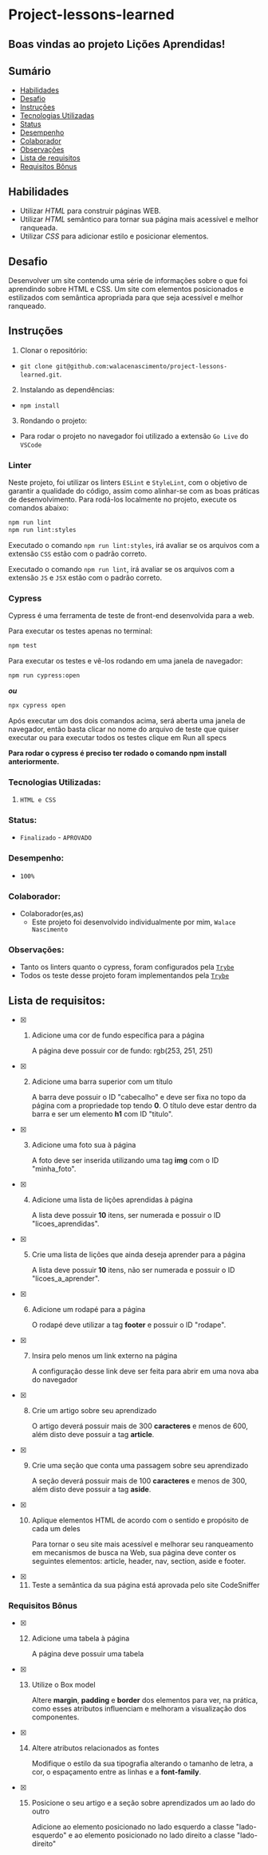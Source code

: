 # Project-lessons-learned

## Boas vindas ao projeto Lições Aprendidas!

## Sumário

- [Habilidades](#habilidades)
- [Desafio](#desafio)
- [Instruções](#instruções)
- [Tecnologias Utilizadas](#tecnologias-utilizadas)
- [Status](#status)
- [Desempenho](#desempenho)
- [Colaborador](#colaborador)
- [Observações](#observações)
- [Lista de requisitos](#lista-de-requisitos)
- [Requisitos Bônus](#requisitos-bônus)

## Habilidades

* Utilizar _HTML_ para construir páginas WEB.
* Utilizar _HTML_ semântico para tornar sua página mais acessível e melhor ranqueada.
* Utilizar _CSS_ para adicionar estilo e posicionar elementos.

## Desafio

Desenvolver um site contendo uma série de informações sobre o que foi aprendindo sobre HTML e CSS. Um site com elementos posicionados e estilizados com semântica apropriada para que seja acessível e melhor ranqueado.

## Instruções

1. Clonar o repositório:
  * `git clone git@github.com:walacenascimento/project-lessons-learned.git`.

2. Instalando as dependências:
  * `npm install`

3. Rondando o projeto:
  * Para rodar o projeto no navegador foi utilizado a extensão `Go Live` do `VSCode`

### Linter

Neste projeto, foi utilizar os linters `ESLint` e `StyleLint`, com o objetivo de garantir a qualidade do código, assim como
alinhar-se com as boas práticas de desenvolvimento.
Para rodá-los localmente no projeto, execute os comandos abaixo:

```bash
npm run lint
npm run lint:styles
```

Executado o comando `npm run lint:styles`, irá avaliar se os arquivos com a extensão `CSS` estão com o padrão correto.

Executado o comando `npm run lint`, irá avaliar se os arquivos com a extensão `JS` e `JSX` estão com o padrão correto.

  ### Cypress

Cypress é uma ferramenta de teste de front-end desenvolvida para a web.

Para executar os testes apenas no terminal:

```bash
npm test
```

Para executar os testes e vê-los rodando em uma janela de navegador:

```bash
npm run cypress:open
```

***ou***

```bash
npx cypress open
```
Após executar um dos dois comandos acima, será aberta uma janela de navegador, então basta clicar no nome do arquivo de teste que quiser executar
ou para executar todos os testes clique em Run all specs

**Para rodar o cypress é preciso ter rodado o comando npm install anteriormente.**

 ### Tecnologias Utilizadas:
1. `HTML e CSS`

### Status:
 - `Finalizado` - `APROVADO`

### Desempenho:
  * `100%`

### Colaborador:
* Colaborador(es,as)
    * Este projeto foi desenvolvido individualmente por mim, `Walace Nascimento`

### Observações:
- Tanto os linters quanto o cypress, foram configurados pela <a href="https://betrybe.com">`Trybe`</a>
- Todos os teste desse projeto foram implementandos pela <a href="https://betrybe.com">`Trybe`</a>

## Lista de requisitos:

- [x] 1. Adicione uma cor de fundo específica para a página

      A página deve possuir cor de fundo: rgb(253, 251, 251)

- [x] 2. Adicione uma barra superior com um título

      A barra deve possuir o ID "cabecalho" e deve ser fixa no topo da página com a propriedade top tendo **0**. O título deve estar dentro da barra e ser um elemento **h1** com ID "titulo".

- [x] 3. Adicione uma foto sua à página

      A foto deve ser inserida utilizando uma tag **img** com o ID "minha_foto".

- [x] 4. Adicione uma lista de lições aprendidas à página

      A lista deve possuir **10** itens, ser numerada e possuir o ID "licoes_aprendidas".

- [x] 5. Crie uma lista de lições que ainda deseja aprender para a página

      A lista deve possuir **10** itens, não ser numerada e possuir o ID "licoes_a_aprender".

- [x] 6. Adicione um rodapé para a página

      O rodapé deve utilizar a tag **footer** e possuir o ID "rodape".

- [x] 7. Insira pelo menos um link externo na página

      A configuração desse link deve ser feita para abrir em uma nova aba do navegador

- [x] 8. Crie um artigo sobre seu aprendizado

      O artigo deverá possuir mais de 300 **caracteres** e menos de 600, além disto deve possuir a tag **article**.

- [x] 9. Crie uma seção que conta uma passagem sobre seu aprendizado

      A seção deverá possuir mais de 100 **caracteres** e menos de 300, além disto deve possuir a tag **aside**.

- [x] 10. Aplique elementos HTML de acordo com o sentido e propósito de cada um deles

      Para tornar o seu site mais acessível e melhorar seu ranqueamento em mecanismos de busca na Web, sua página deve conter os seguintes elementos: article, header, nav, section, aside e footer.

- [x] 11. Teste a semântica da sua página está aprovada pelo site CodeSniffer


### Requisitos Bônus

- [x] 12. Adicione uma tabela à página

      A página deve possuir uma tabela

- [x] 13. Utilize o Box model

      Altere **margin**, **padding** e **border** dos elementos para ver, na prática, como esses atributos influenciam e melhoram a visualização dos componentes.

- [x] 14. Altere atributos relacionados as fontes

      Modifique o estilo da sua tipografia alterando o tamanho de letra, a cor, o espaçamento entre as linhas e a **font-family**.

- [x] 15. Posicione o seu artigo e a seção sobre aprendizados um ao lado do outro

      Adicione ao elemento posicionado no lado esquerdo a classe "lado-esquerdo" e ao elemento posicionado no lado direito a classe "lado-direito"

